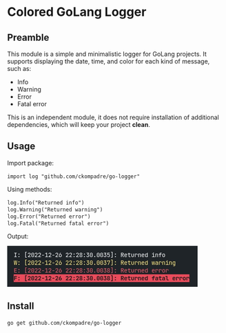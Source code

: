 Colored GoLang Logger
========================
Preamble
------------------------
This module is a simple and minimalistic logger for GoLang projects.
It supports displaying the date, time, and color for each kind of message, such as:

* Info
* Warning
* Error
* Fatal error

This is an independent module, it does not require installation of additional dependencies, which will keep your project **clean**.

Usage
-----------------------
Import package:

    import log "github.com/ckompadre/go-logger"

Using methods:

    log.Info("Returned info")
	log.Warning("Returned warning")
	log.Error("Returned error")
	log.Fatal("Returned fatal error")

Output:

![](image/output.jpg)

Install
-----------------------

    go get github.com/ckompadre/go-logger
